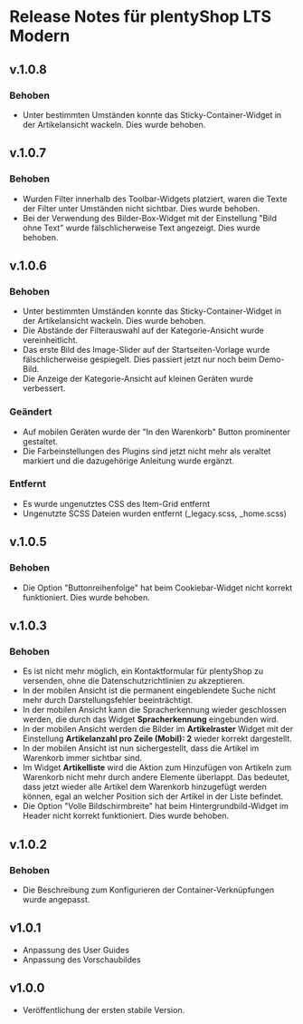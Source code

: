 # Release Notes für plentyShop LTS Modern

## v.1.0.8

### Behoben

- Unter bestimmten Umständen konnte das Sticky-Container-Widget in der Artikelansicht wackeln. Dies wurde behoben.

## v.1.0.7

### Behoben

- Wurden Filter innerhalb des Toolbar-Widgets platziert, waren die Texte der Filter unter Umständen nicht sichtbar. Dies wurde behoben.
- Bei der Verwendung des Bilder-Box-Widget mit der Einstellung "Bild ohne Text" wurde fälschlicherweise Text angezeigt. Dies wurde behoben.

## v.1.0.6

### Behoben

- Unter bestimmten Umständen konnte das Sticky-Container-Widget in der Artikelansicht wackeln. Dies wurde behoben.
- Die Abstände der Filterauswahl auf der Kategorie-Ansicht wurde vereinheitlicht.
- Das erste Bild des Image-Slider auf der Startseiten-Vorlage wurde fälschlicherweise gespiegelt. Dies passiert jetzt nur noch beim Demo-Bild.
- Die Anzeige der Kategorie-Ansicht auf kleinen Geräten wurde verbessert.

### Geändert

- Auf mobilen Geräten wurde der "In den Warenkorb" Button prominenter gestaltet.
- Die Farbeinstellungen des Plugins sind jetzt nicht mehr als veraltet markiert und die dazugehörige Anleitung wurde ergänzt.

### Entfernt

- Es wurde ungenutztes CSS des Item-Grid entfernt
- Ungenutzte SCSS Dateien wurden entfernt (_legacy.scss, _home.scss)

## v.1.0.5

### Behoben

- Die Option "Buttonreihenfolge" hat beim Cookiebar-Widget nicht korrekt funktioniert. Dies wurde behoben.

## v.1.0.3

### Behoben

- Es ist nicht mehr möglich, ein Kontaktformular für plentyShop zu versenden, ohne die Datenschutzrichtlinien zu akzeptieren.
- In der mobilen Ansicht ist die permanent eingeblendete Suche nicht mehr durch Darstellungsfehler beeinträchtigt.
- In der mobilen Ansicht kann die Spracherkennung wieder geschlossen werden, die durch das Widget **Spracherkennung** eingebunden wird.
- In der mobilen Ansicht werden die Bilder im **Artikelraster** Widget mit der Einstellung **Artikelanzahl pro Zeile (Mobil): 2**  wieder korrekt dargestellt.
- In der mobilen Ansicht ist nun sichergestellt, dass die Artikel im Warenkorb immer sichtbar sind.
- Im Widget **Artikelliste** wird die Aktion zum Hinzufügen von Artikeln zum Warenkorb nicht mehr durch andere Elemente überlappt. Das bedeutet, dass jetzt wieder alle Artikel dem Warenkorb hinzugefügt werden können, egal an welcher Position sich der Artikel in der Liste befindet.
- Die Option "Volle Bildschirmbreite" hat beim Hintergrundbild-Widget im Header nicht korrekt funktioniert. Dies wurde behoben.

## v.1.0.2

### Behoben

- Die Beschreibung zum Konfigurieren der Container-Verknüpfungen wurde angepasst.

## v1.0.1

- Anpassung des User Guides
- Anpassung des Vorschaubildes

## v1.0.0

- Veröffentlichung der ersten stabile Version.
